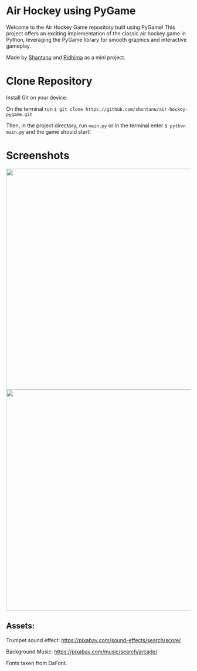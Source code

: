 # Air Hockey using PyGame
Welcome to the Air Hockey Game repository built using PyGame! This project offers an exciting implementation of the classic air hockey game in Python, leveraging the PyGame library for smooth graphics and interactive gameplay.

Made by <a href="https://github.com/shxntanu">Shantanu</a> and <a href="https://github.com/RidhimaSinare">Ridhima</a> as a mini project.

# Clone Repository

Install Git on your device. 

On the terminal run `$ git clone https://github.com/shxntanu/air-hockey-pygame.git`

Then, in the project directory, run `main.py` or in the terminal enter `$ python main.py` and the game should start!

# Screenshots

<img src="https://github.com/shxntanu/air-hockey-pygame/blob/main/assets/Screenshot%202023-03-31%20at%2011.46.48%20PM.png?raw=true" height=600px>
<img src="https://github.com/shxntanu/air-hockey-pygame/blob/main/assets/Screenshot%202023-03-31%20at%2011.46.58%20PM.png?raw=true" height=600px>

Assets:
---

Trumpet sound effect: https://pixabay.com/sound-effects/search/score/

Background Music: https://pixabay.com/music/search/arcade/

Fonts taken from DaFont.
